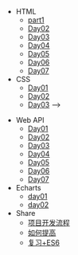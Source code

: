 - HTML
  - [part1](./1.html%E7%9F%A5%E8%AF%86%E7%82%B9/%E7%AC%AC%E4%B8%80%E7%AB%A0.md)
  - [Day02](./webApi/day02/02-webApi.md)
  - [Day03](./webApi/day03/03-webApi.md)
  - [Day04](./webApi/day04/04-webApi.md)
  - [Day05](./webApi/day05/05-webApi.md)
  - [Day06](./webApi/day06/06-webApi.md)
  - [Day07](./webApi/day07/07-webApi.md)
- CSS
  - [Day01](./jquery/day01/01-jquery.md)
  - [Day02](./jquery/day02/02-jquery.md)
  - [Day03](./jquery/day03/03-jquery.md) -->

<!-- - JS高级
  - [breakPoint](./jsAdvance/breakpoint/断点.md)
  - [day01](./jsAdvance/jsTwo/day01.md)
  - [day02](./jsAdvance/jsTwo/day02.md) -->
- Web API
  - [Day01](./%E7%AC%AC%E4%B8%80%E7%AB%A0.md)
  - [Day02](./Course-2022/web8.0-md/day02/web-day02.md)
  - [Day03](./Course-2022/web8.0-md/day03/web-day03.md)
  - [Day04](./Course-2022/web8.0-md/day04/web-day04.md)
  - [Day05](./Course-2022/web8.0-md/day05/web-day05.md)
  - [Day06](./Course-2022/web8.0-md/day06/web-day06.md)
  - [Day07](./Course-2022/web8.0-md/day07/web-day07.md)
- Echarts
  - [day01](./echarts/day01/01-echarts.md)
  - [day02](./echarts/day02/02-echarts.md)
- Share
  - [项目开发流程](./share/项目开发流程.md)
  - [如何提高](./share/怎么提高.md)
  - [复习+ES6](./share/前置知识点.md)

